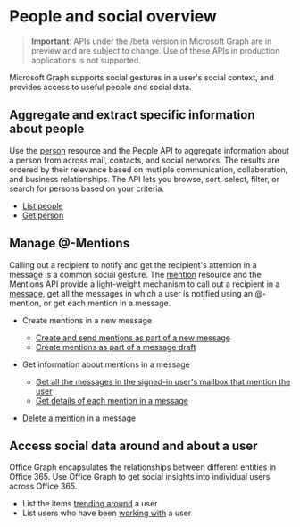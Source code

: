 # People and social overview

> **Important**: APIs under the /beta version in Microsoft Graph are in preview and are subject to change. Use of these APIs in production applications is not supported.

Microsoft Graph supports social gestures in a user's social context, and provides access to useful people and social data.

## Aggregate and extract specific information about people

Use the [person](../resources/person.md) resource and the People API to aggregate information 
about a person from across mail, contacts, and social networks. The results are ordered by their 
relevance based on mutliple communication, collaboration, and business relationships. The API
lets you browse, sort, select, filter, or search for persons based on your criteria.

- [List people](../api/user_list_people.md)
- [Get person](../api/person_get.md)


## Manage @-Mentions

Calling out a recipient to notify and get the recipient's attention in a message is a common social gesture.
The [mention](../resources/mention.md) resource and the Mentions API provide a light-weight mechanism to call out 
a recipient in a [message](../resources/message.md), get all the messages in which a user is notified using an @-mention, 
or get each mention in a message. 
 

<!--
Include the next sentence when supporting events.

**Mention** is also supported by [Event](../resources/event.md).

-->

- Create mentions in a new message

  - [Create and send mentions as part of a new message](../api/user_sendmail.md#request-2)
  - [Create mentions as part of a message draft](../api/user_post_messages.md#request-2)

- Get information about mentions in a message

  - [Get all the messages in the signed-in user's mailbox that mention the user](../api/user_list_messages.md#request-2)
  - [Get details of each mention in a message](../api/message_get.md#request-2)

- [Delete a mention](../api/message_delete.md#request-2) in a message



## Access social data around and about a user

Office Graph encapsulates the relationships between different entities in Office 365. Use Office Graph to get social insights
into individual users across Office 365.

- List the items [trending around](../api/insights_list_trending.md) a user
- List users who have been [working with](../api/user_list_people.md) a user

